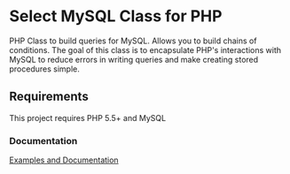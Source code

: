 Select MySQL Class for PHP
========================

PHP Class to build queries for MySQL. Allows you to build chains of conditions. The goal of this class is to 
encapsulate PHP's interactions with MySQL to reduce errors in writing queries and make creating stored procedures simple.

Requirements
------------

This project requires PHP 5.5+ and MySQL

### Documentation ###

[Examples and Documentation](docs/GETTING_STARTED.md)
